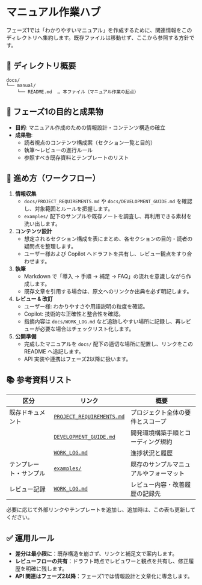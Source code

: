 # マニュアル作業ハブ

フェーズ1では「わかりやすいマニュアル」を作成するために、関連情報をこのディレクトリへ集約します。既存ファイルは移動せず、ここから参照する方針です。

## 📁 ディレクトリ概要

```text
docs/
└── manual/
    └── README.md  … 本ファイル（マニュアル作業の起点）
```

## 🎯 フェーズ1の目的と成果物

- **目的**: マニュアル作成のための情報設計・コンテンツ構造の確立
- **成果物**:
  - 読者視点のコンテンツ構成案（セクション一覧と目的）
  - 執筆〜レビューの進行ルール
  - 参照すべき既存資料とテンプレートのリスト

## 🔧 進め方（ワークフロー）

1. **情報収集**  
   - `docs/PROJECT_REQUIREMENTS.md` や `docs/DEVELOPMENT_GUIDE.md` を確認し、対象範囲とルールを把握します。  
   - `examples/` 配下のサンプルや既存ノートを調査し、再利用できる素材を洗い出します。
2. **コンテンツ設計**  
   - 想定されるセクション構成を表にまとめ、各セクションの目的・読者の疑問点を整理します。  
   - ユーザー様および Copilot へドラフトを共有し、レビュー観点をすり合わせます。
3. **執筆**  
   - Markdown で「導入 → 手順 → 補足 → FAQ」の流れを意識しながら作成します。  
   - 既存文章を引用する場合は、原文へのリンクか出典を必ず明記します。
4. **レビュー & 改訂**  
   - ユーザー様: わかりやすさや用語説明の粒度を確認。  
   - Copilot: 技術的な正確性と整合性を確認。  
   - 指摘内容は `docs/WORK_LOG.md` など追跡しやすい場所に記録し、再レビューが必要な場合はチェックリスト化します。
5. **公開準備**  
   - 完成したマニュアルを `docs/` 配下の適切な場所に配置し、リンクをこの README へ追記します。  
   - API 実装や連携はフェーズ2以降に扱います。

## 📚 参考資料リスト

| 区分 | リンク | 概要 |
| --- | --- | --- |
| 既存ドキュメント | [`PROJECT_REQUIREMENTS.md`](../PROJECT_REQUIREMENTS.md) | プロジェクト全体の要件とスコープ |
|  | [`DEVELOPMENT_GUIDE.md`](../DEVELOPMENT_GUIDE.md) | 開発環境構築手順とコーディング規約 |
|  | [`WORK_LOG.md`](../WORK_LOG.md) | 進捗状況と履歴 |
| テンプレート・サンプル | [`examples/`](../../examples/) | 既存のサンプルマニュアルやフォーマット |
| レビュー記録 | [`WORK_LOG.md`](../WORK_LOG.md) | レビュー内容・改善履歴の記録先 |

必要に応じて外部リンクやテンプレートを追加し、追加時は、この表も更新してください。

## ✅ 運用ルール

- **差分は最小限に**：既存構造を崩さず、リンクと補足文で案内します。
- **レビューフローの共有**：ドラフト時点でレビュワーと観点を共有し、修正履歴を明確に残します。
- **API 関連はフェーズ2以降**：フェーズ1では情報設計と文章化に専念します。
